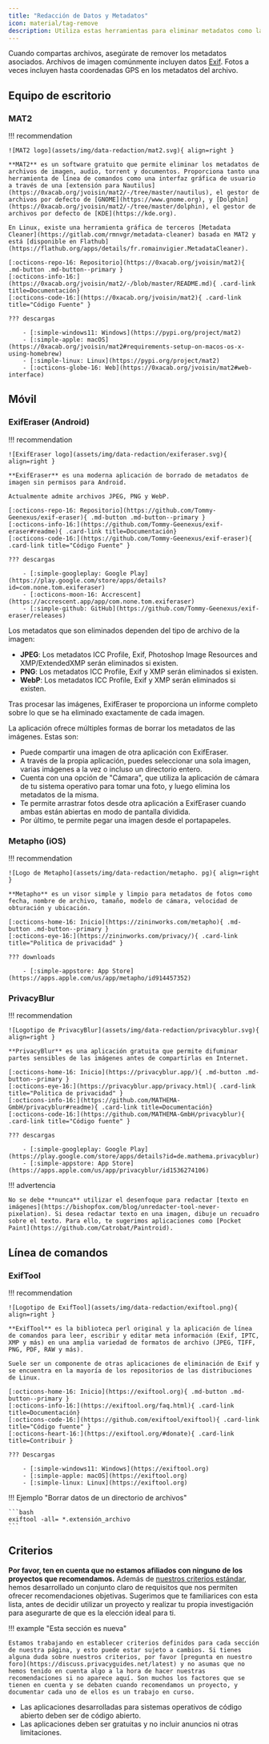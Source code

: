 ```yaml
---
title: "Redacción de Datos y Metadatos"
icon: material/tag-remove
description: Utiliza estas herramientas para eliminar metadatos como la ubicación GPS y otros datos identificativos de las fotos y archivos que compartas.
---
```


Cuando compartas archivos, asegúrate de remover los metadatos asociados. Archivos de imagen comúnmente incluyen datos [Exif](https://en.wikipedia.org/wiki/Exif). Fotos a veces incluyen hasta coordenadas GPS en los metadatos del archivo.

## Equipo de escritorio

### MAT2

!!! recommendation

    ![MAT2 logo](assets/img/data-redaction/mat2.svg){ align=right }
    
    **MAT2** es un software gratuito que permite eliminar los metadatos de archivos de imagen, audio, torrent y documentos. Proporciona tanto una herramienta de línea de comandos como una interfaz gráfica de usuario a través de una [extensión para Nautilus](https://0xacab.org/jvoisin/mat2/-/tree/master/nautilus), el gestor de archivos por defecto de [GNOME](https://www.gnome.org), y [Dolphin](https://0xacab.org/jvoisin/mat2/-/tree/master/dolphin), el gestor de archivos por defecto de [KDE](https://kde.org).
    
    En Linux, existe una herramienta gráfica de terceros [Metadata Cleaner](https://gitlab.com/rmnvgr/metadata-cleaner) basada en MAT2 y está [disponible en Flathub](https://flathub.org/apps/details/fr.romainvigier.MetadataCleaner).
    
    [:octicons-repo-16: Repositorio](https://0xacab.org/jvoisin/mat2){ .md-button .md-button--primary }
    [:octicons-info-16:](https://0xacab.org/jvoisin/mat2/-/blob/master/README.md){ .card-link title=Documentación}
    [:octicons-code-16:](https://0xacab.org/jvoisin/mat2){ .card-link title="Código Fuente" }
    
    ??? descargas
    
        - [:simple-windows11: Windows](https://pypi.org/project/mat2)
        - [:simple-apple: macOS](https://0xacab.org/jvoisin/mat2#requirements-setup-on-macos-os-x-using-homebrew)
        - [:simple-linux: Linux](https://pypi.org/project/mat2)
        - [:octicons-globe-16: Web](https://0xacab.org/jvoisin/mat2#web-interface)

## Móvil

### ExifEraser (Android)

!!! recommendation

    ![ExifEraser logo](assets/img/data-redaction/exiferaser.svg){ align=right }
    
    **ExifEraser** es una moderna aplicación de borrado de metadatos de imagen sin permisos para Android.
    
    Actualmente admite archivos JPEG, PNG y WebP.
    
    [:octicons-repo-16: Repositorio](https://github.com/Tommy-Geenexus/exif-eraser){ .md-button .md-button--primary }
    [:octicons-info-16:](https://github.com/Tommy-Geenexus/exif-eraser#readme){ .card-link title=Documentación}
    [:octicons-code-16:](https://github.com/Tommy-Geenexus/exif-eraser){ .card-link title="Código Fuente" }
    
    ??? descargas
    
        - [:simple-googleplay: Google Play](https://play.google.com/store/apps/details?id=com.none.tom.exiferaser)
        - [:octicons-moon-16: Accrescent](https://accrescent.app/app/com.none.tom.exiferaser)
        - [:simple-github: GitHub](https://github.com/Tommy-Geenexus/exif-eraser/releases)

Los metadatos que son eliminados dependen del tipo de archivo de la imagen:

* **JPEG**: Los metadatos ICC Profile, Exif, Photoshop Image Resources and XMP/ExtendedXMP serán eliminados si existen.
* **PNG**: Los metadatos ICC Profile, Exif y XMP serán eliminados si existen.
* **WebP**: Los metadatos ICC Profile, Exif y XMP serán eliminados si existen.

Tras procesar las imágenes, ExifEraser te proporciona un informe completo sobre lo que se ha eliminado exactamente de cada imagen.

La aplicación ofrece múltiples formas de borrar los metadatos de las imágenes. Estas son:

* Puede compartir una imagen de otra aplicación con ExifEraser.
* A través de la propia aplicación, puedes seleccionar una sola imagen, varias imágenes a la vez o incluso un directorio entero.
* Cuenta con una opción de "Cámara", que utiliza la aplicación de cámara de tu sistema operativo para tomar una foto, y luego elimina los metadatos de la misma.
* Te permite arrastrar fotos desde otra aplicación a ExifEraser cuando ambas están abiertas en modo de pantalla dividida.
* Por último, te permite pegar una imagen desde el portapapeles.

### Metapho (iOS)

!!! recommendation

    ![Logo de Metapho](assets/img/data-redaction/metapho. pg){ align=right }
    
    **Metapho** es un visor simple y limpio para metadatos de fotos como fecha, nombre de archivo, tamaño, modelo de cámara, velocidad de obturación y ubicación.
    
    [:octicons-home-16: Inicio](https://zininworks.com/metapho){ .md-button .md-button--primary }
    [:octicons-eye-16:](https://zininworks.com/privacy/){ .card-link title="Politica de privacidad" }
    
    ??? downloads
    
        - [:simple-appstore: App Store](https://apps.apple.com/us/app/metapho/id914457352)

### PrivacyBlur

!!! recommendation

    ![Logotipo de PrivacyBlur](assets/img/data-redaction/privacyblur.svg){ align=right }
    
    **PrivacyBlur** es una aplicación gratuita que permite difuminar partes sensibles de las imágenes antes de compartirlas en Internet.
    
    [:octicons-home-16: Inicio](https://privacyblur.app/){ .md-button .md-button--primary }
    [:octicons-eye-16:](https://privacyblur.app/privacy.html){ .card-link title="Politica de privacidad" }
    [:octicons-info-16:](https://github.com/MATHEMA-GmbH/privacyblur#readme){ .card-link title=Documentación}
    [:octicons-code-16:](https://github.com/MATHEMA-GmbH/privacyblur){ .card-link title="Código fuente" }
    
    ??? descargas
    
        - [:simple-googleplay: Google Play](https://play.google.com/store/apps/details?id=de.mathema.privacyblur)
        - [:simple-appstore: App Store](https://apps.apple.com/us/app/privacyblur/id1536274106)

!!! advertencia

    No se debe **nunca** utilizar el desenfoque para redactar [texto en imágenes](https://bishopfox.com/blog/unredacter-tool-never-pixelation). Si desea redactar texto en una imagen, dibuje un recuadro sobre el texto. Para ello, te sugerimos aplicaciones como [Pocket Paint](https://github.com/Catrobat/Paintroid).

## Línea de comandos

### ExifTool

!!! recommendation

    ![Logotipo de ExifTool](assets/img/data-redaction/exiftool.png){ align=right }
    
    **ExifTool** es la biblioteca perl original y la aplicación de línea de comandos para leer, escribir y editar meta información (Exif, IPTC, XMP y más) en una amplia variedad de formatos de archivo (JPEG, TIFF, PNG, PDF, RAW y más).
    
    Suele ser un componente de otras aplicaciones de eliminación de Exif y se encuentra en la mayoría de los repositorios de las distribuciones de Linux.
    
    [:octicons-home-16: Inicio](https://exiftool.org){ .md-button .md-button--primary }
    [:octicons-info-16:](https://exiftool.org/faq.html){ .card-link title=Documentación}
    [:octicons-code-16:](https://github.com/exiftool/exiftool){ .card-link title="Código fuente" }
    [:octicons-heart-16:](https://exiftool.org/#donate){ .card-link title=Contribuir }
    
    ??? Descargas
    
        - [:simple-windows11: Windows](https://exiftool.org)
        - [:simple-apple: macOS](https://exiftool.org)
        - [:simple-linux: Linux](https://exiftool.org)

!!! Ejemplo "Borrar datos de un directorio de archivos"

    ```bash
    exiftool -all= *.extensión_archivo
    ```

## Criterios

**Por favor, ten en cuenta que no estamos afiliados con ninguno de los proyectos que recomendamos.** Además de [nuestros criterios estándar](about/criteria.md), hemos desarrollado un conjunto claro de requisitos que nos permiten ofrecer recomendaciones objetivas. Sugerimos que te familiarices con esta lista, antes de decidir utilizar un proyecto y realizar tu propia investigación para asegurarte de que es la elección ideal para ti.

!!! example "Esta sección es nueva"

    Estamos trabajando en establecer criterios definidos para cada sección de nuestra página, y esto puede estar sujeto a cambios. Si tienes alguna duda sobre nuestros criterios, por favor [pregunta en nuestro foro](https://discuss.privacyguides.net/latest) y no asumas que no hemos tenido en cuenta algo a la hora de hacer nuestras recomendaciones si no aparece aquí. Son muchos los factores que se tienen en cuenta y se debaten cuando recomendamos un proyecto, y documentar cada uno de ellos es un trabajo en curso.

- Las aplicaciones desarrolladas para sistemas operativos de código abierto deben ser de código abierto.
- Las aplicaciones deben ser gratuitas y no incluir anuncios ni otras limitaciones.
